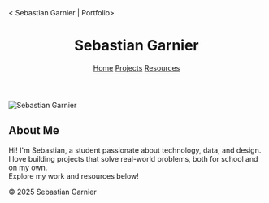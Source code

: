 <!DOCTYPE html>
<html lang="en">
<head>
  <meta charset="UTF-8">
  < Sebastian Garnier | Portfolio>
  <link rel="stylesheet" href="assets/css/style.css">
</head>
<body>
  <header>
    <h1>Sebastian Garnier</h1>
    <nav>
      <a href="index.html">Home</a>
      <a href="projects.html">Projects</a>
      <a href="resources.html">Resources</a>
    </nav>
  </header>
  <main>
    <section class="about">
      <img src="assets/images/profile.jpg" alt="Sebastian Garnier" class="profile-img">
      <h2>About Me</h2>
      <p>
        Hi! I'm Sebastian, a student passionate about technology, data, and design.<br>
        I love building projects that solve real-world problems, both for school and on my own.<br>
        Explore my work and resources below!
      </p>
    </section>
  </main>
  <footer>
    &copy; 2025 Sebastian Garnier
  </footer>
</body>
</html>
